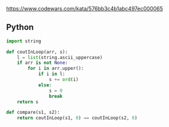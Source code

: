 https://www.codewars.com/kata/576bb3c4b1abc497ec000065

## Python
```python
import string

def coutInLoop(arr, s):
    l = list(string.ascii_uppercase)
    if arr is not None:
        for i in arr.upper():
            if i in l:
                s += ord(i)
            else:
                s = 0
                break
    return s

def compare(s1, s2):
    return coutInLoop(s1, 0) == coutInLoop(s2, 0)
```